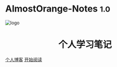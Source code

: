 <!-- _coverpage.md封面设置 -->


# AlmostOrange-Notes <small>1.0</small>

> 


![logo](https://tva1.sinaimg.cn/large/007S8ZIlly1ghf128m19nj318g0m875j.jpg)


<h1 align="center">个人学习笔记</h1>

[个人博客]()
[开始阅读](#)